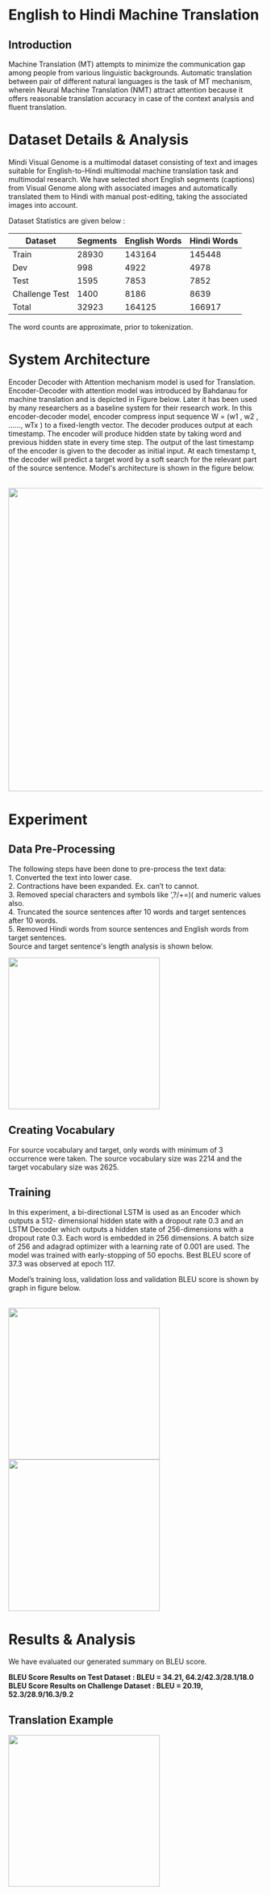 # English to Hindi Machine Translation
## Introduction

Machine Translation (MT) attempts to minimize the communication gap among people from various linguistic backgrounds. Automatic translation between pair of different natural languages is the task of MT mechanism, wherein Neural Machine Translation (NMT) attract attention because it offers reasonable translation accuracy in case of the context analysis and fluent translation.

# Dataset Details & Analysis

<p>Mindi Visual Genome is a multimodal dataset consisting of text and
images suitable for English-to-Hindi multimodal machine translation task
and multimodal research. We have selected short English segments
(captions) from Visual Genome along with associated images and
automatically translated them to Hindi with manual post-editing, taking
the associated images into account.</p>

<p> Dataset Statistics are given below :<br></p>

|Dataset       |	Segments 	|English Words   |	Hindi Words    |
|-------       	|---------	|----------------|	-------------  |
|Train         |	    28930	|          143164	|       145448   |
|Dev           |	      998	|            4922	|         4978   |
|Test          	|     1595	|            7853	 |        7852   |
|Challenge Test	|     1400	|            8186	 |        8639   |
|Total         	|    32923	 |         164125	 |      166917   |

The word counts are approximate, prior to tokenization.

# System Architecture
Encoder Decoder with Attention mechanism model is used for Translation. Encoder-Decoder with attention model was introduced by Bahdanau for machine translation and is depicted in Figure below. Later it has been used by many researchers as a baseline system for their research work. In this encoder-decoder model, encoder compress input sequence W = (w1 , w2 , ......, wTx ) to a fixed-length vector. The decoder produces output at each timestamp. The encoder will produce hidden state  by taking word and previous hidden state  in every time step. The output of the last timestamp of the encoder is given to the decoder as initial input. At each timestamp t, the decoder will predict a target word by a soft search for the relevant part of the source sentence.
Model's architecture is shown in the figure below.

<br>

<img src = "https://github.com/heenasingh1995/English-to-Hindi-Machine-Translation-Baseline/assets/47137754/787f2477-a461-4405-bda5-b921a8cc5bd3.jpg" width = "600" />

<br>

# Experiment

## Data Pre-Processing
<p>
The following steps have been done to pre-process the text data:<br>
1. Converted the text into lower case. <br>
2. Contractions have been expanded. Ex. can’t to cannot.<br>
3. Removed special characters and symbols like ’,?/+=)( and numeric values also.<br>
4. Truncated the source sentences after 10 words and target sentences after 10 words.<br>
5. Removed Hindi words from source sentences and English words from target sentences.<br>
Source and target sentence's length analysis is shown below.<br>
</p>

<img src="https://github.com/heenasingh1995/English-to-Hindi-Machine-Translation-Baseline/assets/47137754/70b99f23-83f4-47d7-875a-da25bc95c6eb.jpg" width="300" />

## Creating Vocabulary
<p>
For source vocabulary and target, only words with minimum of 3 occurrence
were taken. The source vocabulary size was 2214 and the
target vocabulary size was 2625. 
</p>

## Training

<p>
In this experiment, a bi-directional LSTM is used as an Encoder which outputs a 512-
dimensional hidden state with a dropout rate 0.3 and an LSTM Decoder which outputs a hidden
state of 256-dimensions with a dropout rate 0.3. Each word is embedded in
256 dimensions. A batch size of 256 and adagrad optimizer with a learning rate of 0.001 are used. The model was trained with early-stopping of 50 epochs. Best BLEU score of 37.3 was observed at epoch 117. 

Model’s training loss, validation loss and validation BLEU score is shown by graph in
figure below.

</p>
<br>

<img src="https://github.com/heenasingh1995/English-to-Hindi-Machine-Translation-Baseline/assets/47137754/085600b3-4488-45a2-9d40-bac3df588412.jpg" width="300" />

<br>

<img src="https://github.com/heenasingh1995/English-to-Hindi-Machine-Translation-Baseline/assets/47137754/0be70d35-3ef3-4bab-ba5b-37d82a36e9a9.jpg" width="300" />

# Results & Analysis
<p>
We have evaluated our generated summary on BLEU score.
 </p>
 
<b> BLEU Score Results on Test Dataset : BLEU = 34.21, 64.2/42.3/28.1/18.0 </b> <br>
<b> BLEU Score Results on Challenge Dataset : BLEU = 20.19, 52.3/28.9/16.3/9.2 </b>

 ## Translation Example

<img src="https://github.com/heenasingh1995/English-to-Hindi-Machine-Translation-Baseline/assets/47137754/95cd3d0b-773b-40cd-a28d-af11dcd479c9.jpg" width="300" />


 

